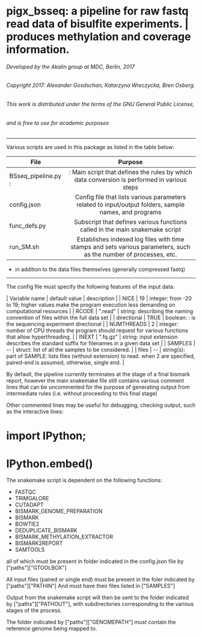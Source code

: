 # pigx_bsseq: a pipeline for raw fastq read data of bisulfite experiments. | produces methylation and coverage information.
######  Developed by the Akalin group at MDC, Berlin, 2017

######  Copyright 2017: Alexander Gosdschan, Katarzyna Wreczycka, Bren Osberg.
######  This work is distributed under the terms of the GNU General Public License, 
######  and is free to use for academic purposes

-----

Various scripts are used in this package as listed in the table below:

| File          | Purpose       |
| ------------- |:-------------:|
|  BSseq_pipeline.py :|: Main script that defines the rules by which data conversion is performed in various steps      |
| config.json   | Config file that lists various parameters related to input/output folders, sample names, and programs |
| func_defs.py  | Subscript that defines various functions called in the main snakemake script                          |
| run_SM.sh     | Establishes indexed log files with time stamps and sets various parameters, such as the number of processes, etc.      |

- in addition to the data files themselves (generally compressed fastq)

----

The config file must specify the following features of the input data:

| Variable name | default value | description |
| NICE          |    19         | integer: from -20 to 19; higher values make the program execution less demanding on computational resources |
| RCODE         |  ".read"      | string: describing the naming convention of files within the full data set  |
| directional   |    TRUE       | boolean: : is the sequencing experiment directional |
| NUMTHREADS    |     2         | integer: number of CPU threads the program should request for various functions that allow hyperthreading. |
|  INEXT        |   ".fq.gz"    | string:  input extension describes the standard suffix for filenames in a given data set  |
| SAMPLES       |     --        | struct: list of all the samples to be considered. |
|  files        |     --        | string(s): part of SAMPLE: lists files (without extension) to read. when 2 are specified, paired-end is assumed, otherwise, single end. |
       
 
By default, the pipeline currently terminates at the stage of a final bismark report, however the 
main snakemake file still contains various comment lines that can be uncommented for the purpose 
of generating output from intermediate rules (i.e. without proceeding to this final stage)

Other commented lines may be useful for debugging, checking output, such as the interactive lines:
# import IPython;
# IPython.embed()

The snakemake script is dependent on the following functions:

 - FASTQC                        
 - TRIMGALORE                   
 - CUTADAPT                      
 - BISMARK_GENOME_PREPARATION    
 - BISMARK                       
 - BOWTIE2                       
 - DEDUPLICATE_BISMARK           
 - BISMARK_METHYLATION_EXTRACTOR 
 - BISMARK2REPORT                
 - SAMTOOLS 


all of which must be present in folder indicated in the config.json file by  ["paths"]["GTOOLBOX"]

All input files (paired or single end) must be present in the foler indicated by  ["paths"]["PATHIN"]
And must have their files listed in ["SAMPLES"]

Output from the snakemake script will then be sent to the folder indicated by ["paths"]["PATHOUT"], with 
subdirectories corresponding to the various stages of the process.

The folder indicated by ["paths"]["GENOMEPATH"] must contain the reference genome being mapped to.

